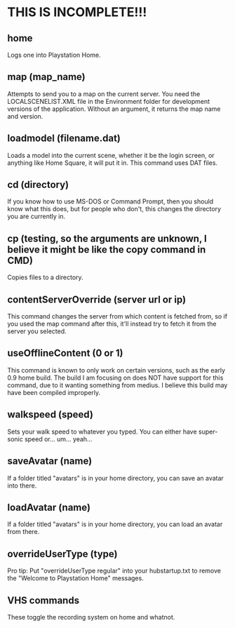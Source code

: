 # THIS IS INCOMPLETE!!!
## home
Logs one into Playstation Home.
## map (map_name)
Attempts to send you to a map on the current server. You need the LOCALSCENELIST.XML file in the Environment folder for development versions of the application. Without an argument, it returns the map name and version.
## loadmodel (filename.dat)
Loads a model into the current scene, whether it be the login screen, or anything like Home Square, it will put it in. This command uses DAT files.
## cd (directory)
If you know how to use MS-DOS or Command Prompt, then you should know what this does, but for people who don't, this changes the directory you are currently in.
## cp (testing, so the arguments are unknown, I believe it might be like the copy command in CMD)
Copies files to a directory.
## contentServerOverride (server url or ip)
This command changes the server from which content is fetched from, so if you used the map command after this, it'll instead try to fetch it from the server you selected.
## useOfflineContent (0 or 1)
This command is known to only work on certain versions, such as the early 0.9 home build. The build I am focusing on does NOT have support for this command, due to it wanting something from medius. I believe this build may have been compiled improperly. 
## walkspeed (speed)
Sets your walk speed to whatever you typed. You can either have super-sonic speed or... um... yeah...
## saveAvatar (name)
If a folder titled "avatars" is in your home directory, you can save an avatar into there.
## loadAvatar (name)
If a folder titled "avatars" is in your home directory, you can load an avatar from there.
## overrideUserType (type)
Pro tip: Put "overrideUserType regular" into your hubstartup.txt to remove the "Welcome to Playstation Home" messages.
## VHS commands
These toggle the recording system on home and whatnot.
